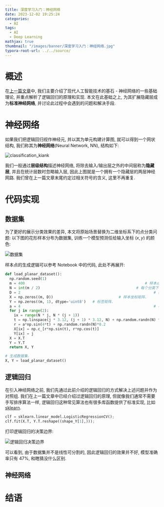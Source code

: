 ```yaml
---
title: 深度学习入门：神经网络
date: 2023-12-02 19:25:24
categories:
  - AI
tags:
  - AI
  - Deep Learning
mathjax: true
thumbnail: "/images/banner/深度学习入门：神经网络.jpg"
typora-root-url: ../../source/
---
```


# 概述

在[上一篇文章](/深度学习入门：逻辑回归)中, 我们主要介绍了现代人工智能技术的基石 - 神经网络的一些基础理论, 并重点解析了逻辑回归的原理和实现. 本文在此基础之上, 为其扩展隐藏层成为**标准神经网络**, 并讨论此过程中会遇到的问题和解决手段.



# 神经网络

如果我们把逻辑回归视作神经元, 并以其为单元构建计算图, 就可以得到一个网状结构, 我们称其为**神经网络**(Neural Network, NN), 结构如下:

![classification_kiank](/images/%E6%B7%B1%E5%BA%A6%E5%AD%A6%E4%B9%A0%E5%85%A5%E9%97%A8%EF%BC%9A%E7%A5%9E%E7%BB%8F%E7%BD%91%E7%BB%9C/classification_kiank.png)

我们一般通过**层级结构**描述神经网络, 将除去输入/输出层之外的中间层称为**隐藏层**, 并且在统计层数时忽略输入层, 因此上图就是一个拥有一个隐藏层的两层神经网路. 我们曾在上一篇文章末尾约定过相关符号的含义, 这里不再重复.



# 代码实现

## 数据集

为了更好的展示分类效果的差异, 本文将原始场景替换为二维坐标系下的点分类问题: 以下图的花形样本分布为数据集, 训练一个模型预测任给输入坐标 $(x, y)$ 的颜色:

![数据集](/images/%E6%B7%B1%E5%BA%A6%E5%AD%A6%E4%B9%A0%E5%85%A5%E9%97%A8%EF%BC%9A%E7%A5%9E%E7%BB%8F%E7%BD%91%E7%BB%9C/%E6%95%B0%E6%8D%AE%E9%9B%86.png)

样本点的生成逻辑可以参考 Notebook 中的代码, 此处不再展开:

```python
def load_planar_dataset():
  np.random.seed(1)
  m = 400 														# 样本点的数量.
  N = int(m / 2) 											# 每个分类下样本点的数量.
  D = 2 															# 样本维度.
  X = np.zeros((m, D)) 								# 样本坐标矩阵.
  Y = np.zeros((m, 1), dtype='uint8')	# 标签矩阵.
  a = 4																# 花轴数量.
  for j in range(2):
    ix = range(N * j, N * (j + 1))
    t = np.linspace(j * 3.12, (j + 1) * 3.12, N) + np.random.randn(N) * 0.2
    r = a*np.sin(4*t) + np.random.randn(N)*0.2
    X[ix] = np.c_[r*np.sin(t), r*np.cos(t)]
    Y[ix] = j    
  X = X.T
  Y = Y.T
  return X, Y

# 生成数据集.
X, Y = load_planar_dataset()
```

## 逻辑回归

在引入神经网络之前, 我们先通过此前介绍的逻辑回归的方式解决上述问题并作为对照组. 我们在上一篇文章中已经介绍过逻辑回归的原理, 但就像我们通常不需要手写排序算法一样, 逻辑回归这种常见算法也有很多库函数提供了标准实现, 比如 [sklearn](https://scikit-learn.org/stable/modules/generated/sklearn.linear_model.LogisticRegressionCV.html).

```python
clf = sklearn.linear_model.LogisticRegressionCV();
clf.fit(X.T, Y.T.reshape((shape_Y[1],)));
```

打印逻辑回归的决策边界:

![逻辑回归决策边界](/images/%E6%B7%B1%E5%BA%A6%E5%AD%A6%E4%B9%A0%E5%85%A5%E9%97%A8%EF%BC%9A%E7%A5%9E%E7%BB%8F%E7%BD%91%E7%BB%9C/%E9%80%BB%E8%BE%91%E5%9B%9E%E5%BD%92%E5%86%B3%E7%AD%96%E8%BE%B9%E7%95%8C.png)

可以看到, 由于数据集并不是线性可分割的, 因此逻辑回归的效果并不好, 模型准确率只有 47%, 和瞎猜没什么区别.

## 神经网络

# 结语

